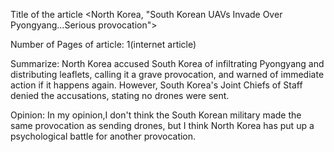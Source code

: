 Title of the article <North Korea, "South Korean UAVs Invade Over Pyongyang...Serious provocation">

Number of Pages of article: 1(internet article)

Summarize: North Korea accused South Korea of infiltrating Pyongyang and distributing leaflets, calling it a grave provocation, and warned of immediate action if it happens again. However, South Korea's Joint Chiefs of Staff denied the accusations, stating no drones were sent.

Opinion: In my opinion,I don't think the South Korean military made the same provocation as sending drones, but I think North Korea has put up a psychological battle for another provocation.
